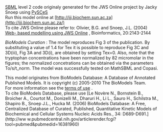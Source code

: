 

[SBML](http://www.sbml.org/) level 2 code originaly generated for the JWS
Online project by Jacky Snoep using [PySCeS](http://pysces.sourceforge.net/)  
Run this model online at
[http://jjj.biochem.sun.ac.za](http://jjj.biochem.sun.ac.za/)  
To cite JWS Online please refer to: Olivier, B.G. and Snoep, J.L. (2004) [Web-
based modelling using JWS
Online](http://bioinformatics.oupjournals.org/cgi/content/abstract/20/13/2143)
, Bioinformatics, 20:2143-2144

_BioModels Curation_ : The model reproduces Fig 3 of the publication. By
substituting a value of 1.4 for Tex it is possible to reproduce Fig 3C and
3D(iii), Fig 3A and 3D(i), are obtained by setting Tex=0. Also, note that the
tryptophan concentrations have been normalized by 82 micromolar in the
figures; the normalized concetrations can be obtained via the parameters
To/s/t_norm. The model was successfully tested on MathSBML and Copasi.

This model originates from BioModels Database: A Database of Annotated
Published Models. It is copyright (c) 2005-2010 The BioModels Team.  
For more information see the [terms of
use](http://www.ebi.ac.uk/biomodels/legal.html) .  
To cite BioModels Database, please use [Le Novère N., Bornstein B., Broicher
A., Courtot M., Donizelli M., Dharuri H., Li L., Sauro H., Schilstra M.,
Shapiro B., Snoep J.L., Hucka M. (2006) BioModels Database: A Free,
Centralized Database of Curated, Published, Quantitative Kinetic Models of
Biochemical and Cellular Systems Nucleic Acids Res., 34: D689-D691.](http://ww
w.pubmedcentral.nih.gov/articlerender.fcgi?tool=pubmed&pubmedid=16381960)

